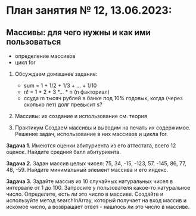 # План занятия № 12, 13.06.2023:
## Массивы: для чего нужны и как ими пользоваться 
- определение массивов
- цикл for 

1. Обсуждаем домашнее задание:
   - sum = 1 + 1/2 + 1/3 + ... + 1/10
   - n! = 1 * 2 * 3 *... * n (n факториал)
   - ссуда m тысяч рублей в банке под 10% годовых, когда (через сколько лет) долг превысит s?

3. Массивы: их создание и использование 
см. теория

4. Практикум
Создаем массивы и выводим на печать их содержимое.
Решение задач, использование в них массивов и цикла for.

**Задача 1.**
Имеются оценки абитуриента из его аттестата, всего 12 оценок.
Найдите средний балл абитуриента.

**Задача 2.**
Задан массив целых чисел: 75, 34, -15, -123, 57, -145, 86, 77, 48, -59.
Найдите минимальный элемент массива и его индекс.

**Задача 3.**
Задайте массив из 10 случайных натуральных чисел в интервале от 1 до 100.
Запросите у пользователя какое-то натуральное число.
Определите, есть ли это число в массиве. Создайте и используйте метод
searchInArray, который получает на вход массив и искомое число, а возвращает
ответ - нашлось ли это число в массиве.


